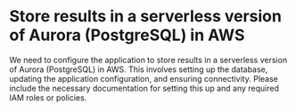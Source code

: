 # Store results in a serverless version of Aurora (PostgreSQL) in AWS

We need to configure the application to store results in a serverless version of Aurora (PostgreSQL) in AWS. This involves setting up the database, updating the application configuration, and ensuring connectivity. Please include the necessary documentation for setting this up and any required IAM roles or policies.